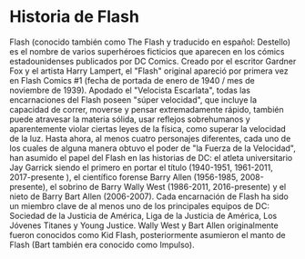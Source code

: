 # Historia de Flash


Flash (conocido también como The Flash y traducido en español: Destello) es el nombre de varios superhéroes ficticios que aparecen en los cómics estadounidenses
publicados por DC Comics. Creado por el escritor Gardner Fox y el artista Harry Lampert, el "Flash" original apareció por primera vez en Flash Comics \#1 (fecha de 
portada de enero de 1940 / mes de noviembre de 1939). Apodado el "Velocista Escarlata", todas las encarnaciones del Flash poseen "súper velocidad", que incluye la
capacidad de correr, moverse y pensar extremadamente rápido, también puede atravesar la materia sólida, usar reflejos sobrehumanos y aparentemente violar ciertas leyes
de la física, como superar la velocidad de la luz.
Hasta ahora, al menos cuatro personajes diferentes, cada uno de los cuales de alguna manera obtuvo el poder de "la Fuerza de la Velocidad", han asumido el papel del
Flash en las historias de DC: el atleta universitario Jay Garrick siendo el primero en portar el título (1940-1951, 1961-2011, 2017-presente ), el científico forense
Barry Allen (1956-1985, 2008-presente), el sobrino de Barry Wally West (1986-2011, 2016-presente) y el nieto de Barry Bart Allen (2006-2007). Cada encarnación de Flash
ha sido un miembro clave de al menos uno de los principales equipos de DC: Sociedad de la Justicia de América, Liga de la Justicia de América, Los Jóvenes Titanes y
Young Justice. Wally West y Bart Allen originalmente fueron conocidos como Kid Flash, posteriormente asumieron el manto de Flash (Bart también era conocido como
Impulso).
